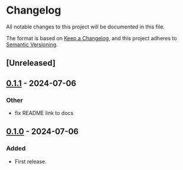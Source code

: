# Changelog
All notable changes to this project will be documented in this file.

The format is based on [Keep a Changelog](https://keepachangelog.com/en/1.0.0/),
and this project adheres to [Semantic Versioning](https://semver.org/spec/v2.0.0.html).

## [Unreleased]

## [0.1.1](https://github.com/avsaase/fusion-imu/compare/fusion-imu-v0.1.0...fusion-imu-v0.1.1) - 2024-07-06

### Other
- fix README link to docs

## [0.1.0](https://github.com/avsaase/fusion-imu/releases/tag/fusion-imu-v0.1.0) - 2024-07-06

### Added
- First release.
